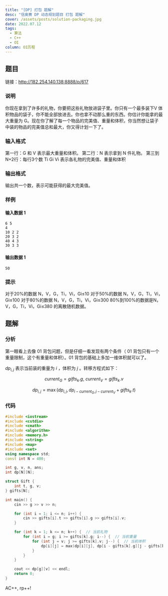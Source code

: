 ```yaml
---
title: "[DP] 打包 题解"
desc: "信奥赛 DP 动态规划题目 打包 题解"
cover: /assets/posts/solution-packaging.jpg
date: 2022.07.12
tags:
  - 算法
  - C++
  - OI
column: OI历程
---
```


## 题目

链接：http://182.254.140.138:8888/p/617

### 说明

你现在拿到了许多的礼物，你要把这些礼物放进袋子里。你只有一个最多装下V 体积物品的袋子，你不能全部放进去。你也拿不动那么重的东西。你估计你能拿的最大重量为 G。现在你了解了每一个物品的完美值、重量和体积，你当然想让袋子中装的物品的完美值总和最大，你又得计划一下了。

### 输入格式

第一行：G 和 V 表示最大重量和体积。 第二行：N 表示拿到 N 件礼物。 第三到N+2行：每行3个数 Ti Gi Vi 表示各礼物的完美值、重量和体积

### 输出格式

输出共一个数，表示可能获得的最大完美值。

### 样例

#### 输入数据 1

```input1
6 5		
4		
10 2 2		
20 3 2
40 4 3
30 3 3
```

#### 输出数据 1

```output1
50
```

### 提示

对于20%的数据 N，V，G，Ti，Vi，Gi≤10
对于50%的数据 N，V，G，Ti，Vi，Gi≤100
对于80%的数据 N，V，G，Ti，Vi，Gi≤300
80%到100%的数据是N，V，G，Ti，Vi，Gi≤380 的离散随机数据。

## 题解

### 分析

第一眼看上去像 01 背包问题，但是仔细一看发现有两个条件（ 01 背包只有一个重量限制，这个有重量和体积）。01 背包的基础上多加一维体积就可以了。

$dp_{i,j}$  表示当前装的重量为 $i$ ，体积为 $j$ 。转移方程式如下：


$$
current_G = gifts_k.g, \ current_V = gifts_k.v
$$

$$
dp_{i,j} = \max(dp_{i,j}, dp_{i - current_G,j - current_V} + gifts_k.t)
$$

### 代码

```cpp
#include <iostream>
#include <cstdio>
#include <cmath>
#include <algorithm>
#include <memory.h>
#include <string>
#include <map>
#include <set>
using namespace std;
const int N = 400;

int g, v, n, ans;
int dp[N][N];

struct Gift {
    int t, g, v;
} gifts[N];

int main() {
    cin >> g >> v >> n;

    for (int i = 1; i <= n; i++) {
        cin >> gifts[i].t >> gifts[i].g >> gifts[i].v;
    }

    for (int k = 1; k <= n; k++) {  // 当前礼物
        for (int i = g; i >= gifts[k].g; i--) {  // 当前重量
            for (int j = v; j >= gifts[k].v; j--) {  // 当前体积
                dp[i][j] = max(dp[i][j], dp[i - gifts[k].g][j - gifts[k].v] + gifts[k].t);
            }
        }
    }

    cout << dp[g][v] << endl;
    return 0;
}
```

AC++, rp++!
